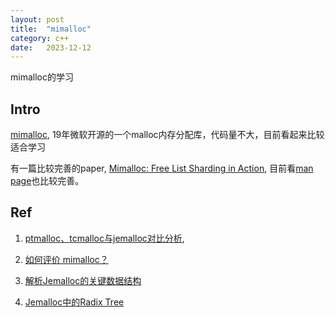 ```yaml
---
layout: post
title:  "mimalloc"
category: c++
date:   2023-12-12
---
```


mimalloc的学习

## Intro

[mimalloc](https://github.com/microsoft/mimalloc), 19年微软开源的一个malloc内存分配库，代码量不大，目前看起来比较适合学习

有一篇比较完善的paper, [Mimalloc: Free List Sharding in Action](https://www.microsoft.com/en-us/research/publication/mimalloc-free-list-sharding-in-action/), 目前看[man page](https://microsoft.github.io/mimalloc/)也比较完善。

## Ref

1. [ptmalloc、tcmalloc与jemalloc对比分析](https://www.cyningsun.com/07-07-2018/memory-allocator-contrasts.html),

2. [如何评价 mimalloc？](https://www.zhihu.com/question/330717205)

3. [解析Jemalloc的关键数据结构](https://zhuanlan.zhihu.com/p/671608149?utm_psn=1727335367877697536)

4. [Jemalloc中的Radix Tree](https://zhuanlan.zhihu.com/p/675177015?utm_psn=1727335511331631104)
